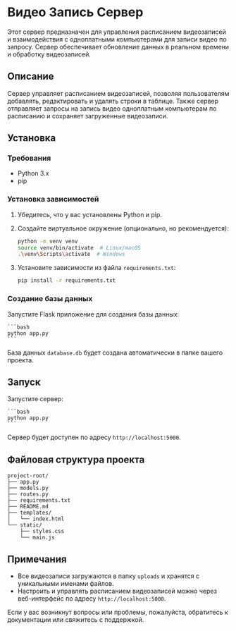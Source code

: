 # Видео Запись Сервер

Этот сервер предназначен для управления расписанием видеозаписей и взаимодействия с одноплатными компьютерами для записи видео по запросу. Сервер обеспечивает обновление данных в реальном времени и обработку видеозаписей.

## Описание

Сервер управляет расписанием видеозаписей, позволяя пользователям добавлять, редактировать и удалять строки в таблице. Также сервер отправляет запросы на запись видео одноплатным компьютерам по расписанию и сохраняет загруженные видеозаписи.

## Установка

### Требования

- Python 3.x
- pip

### Установка зависимостей

1. Убедитесь, что у вас установлены Python и pip.
2. Создайте виртуальное окружение (опционально, но рекомендуется):

    ```bash
    python -m venv venv
    source venv/bin/activate  # Linux/macOS
    .\venv\Scripts\activate  # Windows
    ```

3. Установите зависимости из файла `requirements.txt`:

    ```bash
    pip install -r requirements.txt
    ```

### Создание базы данных

Запустите Flask приложение для создания базы данных:

    ```bash
    python app.py
    ```

База данных `database.db` будет создана автоматически в папке вашего проекта.

## Запуск

Запустите сервер:

    ```bash
    python app.py
    ```

Сервер будет доступен по адресу `http://localhost:5000`.

## Файловая структура проекта

```
project-root/
├── app.py
├── models.py
├── routes.py
├── requirements.txt
├── README.md
├── templates/
│   └── index.html
└── static/
    ├── styles.css
    └── main.js
```

## Примечания

- Все видеозаписи загружаются в папку `uploads` и хранятся с уникальными именами файлов.
- Настроить и управлять расписанием видеозаписей можно через веб-интерфейс по адресу `http://localhost:5000`.

Если у вас возникнут вопросы или проблемы, пожалуйста, обратитесь к документации или свяжитесь с поддержкой.